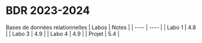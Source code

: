 # BDR 2023-2024
Bases de données relationnelles
| Labos | Notes |
| ---- | ---- |
| Labo 1 | 4.8 |
| Labo 3 | 4.9 |
| Labo 4 | 4.9 |
| Projet | 5.4 |
